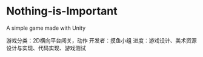 # Nothing-is-Important
A simple game made with Unity

游戏分类：2D横向平台闯关，动作
开发者：摸鱼小组
进度：游戏设计、美术资源设计与实现、代码实现、游戏测试

